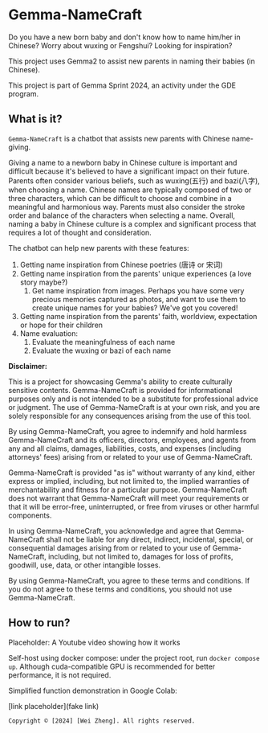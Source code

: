 # Gemma-NameCraft
Do you have a new born baby and don't know how to name him/her in Chinese? Worry about wuxing or Fengshui? Looking for inspiration?

This project uses Gemma2 to assist new parents in naming their babies (in Chinese).

This project is part of Gemma Sprint 2024, an activity under the GDE program.

## What is it?

`Gemma-NameCraft` is a chatbot that assists new parents with Chinese name-giving.

Giving a name to a newborn baby in Chinese culture is important and difficult because it's believed to have a significant impact on their future. Parents often consider various beliefs, such as wuxing(五行) and bazi(八字), when choosing a name. Chinese names are typically composed of two or three characters, which can be difficult to choose and combine in a meaningful and harmonious way. Parents must also consider the stroke order and balance of the characters when selecting a name. Overall, naming a baby in Chinese culture is a complex and significant process that requires a lot of thought and consideration.

The chatbot can help new parents with these features:

1. Getting name inspiration from Chinese poetries (唐诗 or 宋词)
2. Getting name inspiration from the parents' unique experiences (a love story maybe?)
   1. Get name inspiration from images. Perhaps you have some very precious memories captured as photos, and want to use them to create unique names for your babies? We've got you covered!
3. Getting name inspiration from the parents' faith, worldview, expectation or hope for their children
4. Name evaluation:
   1. Evaluate the meaningfulness of each name
   2. Evaluate the wuxing or bazi of each name

**Disclaimer:** 

This is a project for showcasing Gemma's ability to create culturally sensitive contents. Gemma-NameCraft is provided for informational purposes only and is not intended to be a substitute for professional advice or judgment. The use of Gemma-NameCraft is at your own risk, and you are solely responsible for any consequences arising from the use of this tool.

By using Gemma-NameCraft, you agree to indemnify and hold harmless Gemma-NameCraft and its officers, directors, employees, and agents from any and all claims, damages, liabilities, costs, and expenses (including attorneys' fees) arising from or related to your use of Gemma-NameCraft.

Gemma-NameCraft is provided "as is" without warranty of any kind, either express or implied, including, but not limited to, the implied warranties of merchantability and fitness for a particular purpose. Gemma-NameCraft does not warrant that Gemma-NameCraft will meet your requirements or that it will be error-free, uninterrupted, or free from viruses or other harmful components.

In using Gemma-NameCraft, you acknowledge and agree that Gemma-NameCraft shall not be liable for any direct, indirect, incidental, special, or consequential damages arising from or related to your use of Gemma-NameCraft, including, but not limited to, damages for loss of profits, goodwill, use, data, or other intangible losses.

By using Gemma-NameCraft, you agree to these terms and conditions. If you do not agree to these terms and conditions, you should not use Gemma-NameCraft.

## How to run?

Placeholder: A Youtube video showing how it works

Self-host using docker compose: under the project root, run `docker compose up`. Although cuda-compatible GPU is recommended for better performance, it is not required.

Simplified function demonstration in Google Colab:

[link placeholder](fake link)



```
Copyright © [2024] [Wei Zheng]. All rights reserved.
```
